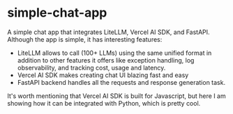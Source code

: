 # simple-chat-app

A simple chat app that integrates LiteLLM, Vercel AI SDK, and FastAPI. Although the app is simple, it has interesting features:

- LiteLLM allows to call (100+ LLMs) using the same unified format in addition to other features it offers like exception handling, log observability, and tracking cost, usage and latency.
- Vercel AI SDK makes creating chat UI blazing fast and easy
- FastAPI backend handles all the requests and response generation task.

It's worth mentioning that Vercel AI SDK is built for Javascript, but here I am showing how it can be integrated with Python, which is pretty cool.
